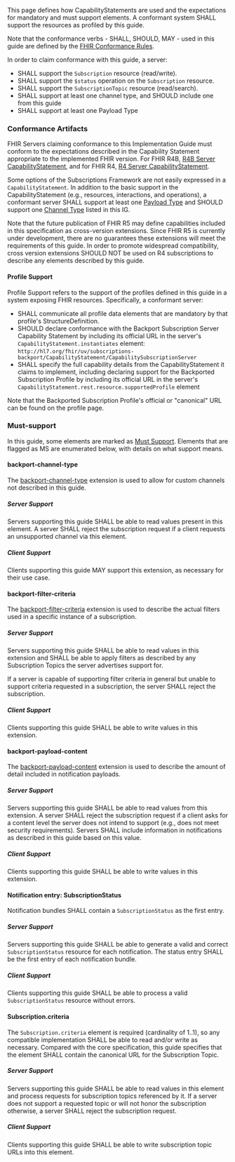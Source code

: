 
This page defines how CapabilityStatements are used and the expectations for mandatory and must support elements. A conformant system SHALL support the resources as profiled by this guide.

Note that the conformance verbs - SHALL, SHOULD, MAY - used in this guide are defined by the [FHIR Conformance Rules](http://hl7.org/fhir/conformance-rules.html).

In order to claim conformance with this guide, a server:
* SHALL support the `Subscription` resource (read/write).
* SHALL support the `$status` operation on the `Subscription` resource.
* SHALL support the `SubscriptionTopic` resource (read/search).
* SHALL support at least one channel type, and SHOULD include one from this guide
* SHALL support at least one Payload Type

### Conformance Artifacts
FHIR Servers claiming conformance to this Implementation Guide must conform to the expectations described in the Capability Statement appropriate to the implemented FHIR version.  For FHIR R4B, [R4B Server CapabilityStatement](CapabilityStatement-backport-subscription-server.html), and for FHIR R4, [R4 Server CapabilityStatement](CapabilityStatement-backport-subscription-server-r4.html).

Some options of the Subscriptions Framework are not easily expressed in a `CapabilityStatement`.  In addition to the basic support in the CapabilityStatement (e.g., resources, interactions, and operations), a conformant server SHALL support at least one [Payload Type](payloads.html) and SHOULD support one [Channel Type](channels.html) listed in this IG.

Note that the future publication of FHIR R5 may define capabilities included in this specification as cross-version extensions. Since FHIR R5 is currently under development, there are no guarantees these extensions will meet the requirements of this guide. In order to promote widespread compatibility, cross version extensions SHOULD NOT be used on R4 subscriptions to describe any elements described by this guide.

#### Profile Support
Profile Support refers to the support of the profiles defined in this guide in a system exposing FHIR resources. Specifically, a conformant server:
* SHALL communicate all profile data elements that are mandatory by that profile's StructureDefinition. 
* SHOULD declare conformance with the Backport Subscription Server Capability Statement by including its official URL in the server's `CapabilityStatement.instantiates` element: `http://hl7.org/fhir/uv/subscriptions-backport/CapabilityStatement/CapabilitySubscriptionServer`
* SHALL specify the full capability details from the CapabilityStatement it claims to implement, including declaring support for the Backported Subscription Profile by including its official URL in the server's `CapabilityStatement.rest.resource.supportedProfile` element

Note that the Backported Subscription Profile's official or "canonical" URL can be found on the profile page.


### Must-support
In this guide, some elements are marked as [Must Support](https://www.hl7.org/fhir/conformance-rules.html#mustSupport). Elements that are flagged as MS are enumerated below, with details on what support means.


#### backport-channel-type
The [backport-channel-type](StructureDefinition-backport-channel-type.html) extension is used to allow for custom channels not described in this guide.

##### Server Support
Servers supporting this guide SHALL be able to read values present in this element.  A server SHALL reject the subscription request if a client requests an unsupported channel via this element.

##### Client Support
Clients supporting this guide MAY support this extension, as necessary for their use case.


#### backport-filter-criteria
The [backport-filter-criteria](StructureDefinition-backport-filter-criteria.html) extension is used to describe the actual filters used in a specific instance of a subscription.

##### Server Support
Servers supporting this guide SHALL be able to read values in this extension and SHALL be able to apply filters as described by any Subscription Topics the server advertises support for.

If a server is capable of supporting filter criteria in general but unable to support criteria requested in a subscription, the server SHALL reject the subscription.

##### Client Support
Clients supporting this guide SHALL be able to write values in this extension.


#### backport-payload-content
The [backport-payload-content](StructureDefinition-backport-payload-content.html) extension is used to describe the amount of detail included in notification payloads.

##### Server Support
Servers supporting this guide SHALL be able to read values from this extension.  A server SHALL reject the subscription request if a client asks for a content level the server does not intend to support (e.g., does not meet security requirements).  Servers SHALL include information in notifications as described in this guide based on this value.

##### Client Support
Clients supporting this guide SHALL be able to write values in this extension.


#### Notification entry: SubscriptionStatus
Notification bundles SHALL contain a `SubscriptionStatus` as the first entry.

##### Server Support
Servers supporting this guide SHALL be able to generate a valid and correct `SubscriptionStatus` resource for each notification.  The status entry SHALL be the first entry of each notification bundle.

##### Client Support
Clients supporting this guide SHALL be able to process a valid `SubscriptionStatus` resource without errors.


#### Subscription.criteria
The `Subscription.criteria` element is required (cardinality of 1..1), so any compatible implementation SHALL be able to read and/or write as necessary.  Compared with the core specification, this guide specifies that the element SHALL contain the canonical URL for the Subscription Topic.

##### Server Support
Servers supporting this guide SHALL be able to read values in this element and process requests for subscription topics referenced by it.  If a server does not support a requested topic or will not honor the subscription otherwise, a server SHALL reject the subscription request.

##### Client Support
Clients supporting this guide SHALL be able to write subscription topic URLs into this element.
